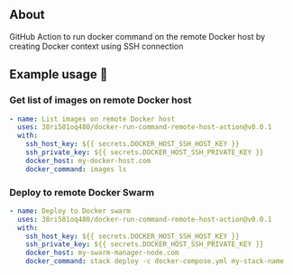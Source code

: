 ## About

GitHub Action to run docker command on the remote Docker host by creating Docker context using SSH connection

## Example usage 👀

### Get list of images on remote Docker host

```yaml
- name: List images on remote Docker host
  uses: 38ri581oq480/docker-run-command-remote-host-action@v0.0.1
  with:
    ssh_host_key: ${{ secrets.DOCKER_HOST_SSH_HOST_KEY }}
    ssh_private_key: ${{ secrets.DOCKER_HOST_SSH_PRIVATE_KEY }}
    docker_host: my-docker-host.com
    docker_command: images ls
```

### Deploy to remote Docker Swarm

```yaml
- name: Deploy to Docker swarm
  uses: 38ri581oq480/docker-run-command-remote-host-action@v0.0.1
  with:
    ssh_host_key: ${{ secrets.DOCKER_HOST_SSH_HOST_KEY }}
    ssh_private_key: ${{ secrets.DOCKER_HOST_SSH_PRIVATE_KEY }}
    docker_host: my-swarm-manager-node.com
    docker_command: stack deploy -c docker-compose.yml my-stack-name
```
